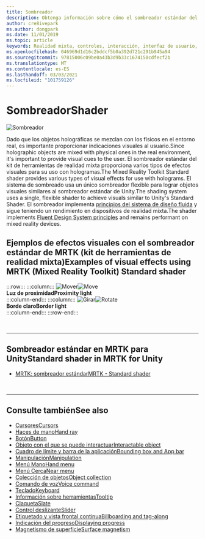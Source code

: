 ```yaml
---
title: Sombreador
description: Obtenga información sobre cómo el sombreador estándar del kit de herramientas de realidad mixta proporciona varios tipos de efectos visuales que se pueden usar con hologramas en las aplicaciones de realidad mixta.
author: cre8ivepark
ms.author: dongpark
ms.date: 11/01/2019
ms.topic: article
keywords: Realidad mixta, controles, interacción, interfaz de usuario, UX, sombreador, auriculares de realidad mixta, auriculares de realidad mixta de Windows, auriculares de realidad virtual, HoloLens, MRTK, kit de herramientas de realidad mixta, efectos visuales
ms.openlocfilehash: 046969d1d16c2bddcf5b0a392d721c291b945a94
ms.sourcegitcommit: 97815006c09be0a43b3d9b33c1674150cdfecf2b
ms.translationtype: MT
ms.contentlocale: es-ES
ms.lasthandoff: 03/03/2021
ms.locfileid: "101759126"
---
```

# <a name="shader"></a><span data-ttu-id="efb7a-104">Sombreador</span><span class="sxs-lookup"><span data-stu-id="efb7a-104">Shader</span></span>

![Sombreador](images/UX_Hero_StandardShader.jpg)

<span data-ttu-id="efb7a-106">Dado que los objetos holográficas se mezclan con los físicos en el entorno real, es importante proporcionar indicaciones visuales al usuario.</span><span class="sxs-lookup"><span data-stu-id="efb7a-106">Since holographic objects are mixed with physical ones in the real environment, it's important to provide visual cues to the user.</span></span> <span data-ttu-id="efb7a-107">El sombreador estándar del kit de herramientas de realidad mixta proporciona varios tipos de efectos visuales para su uso con hologramas.</span><span class="sxs-lookup"><span data-stu-id="efb7a-107">The Mixed Reality Toolkit Standard shader provides various types of visual effects for use with holograms.</span></span> <span data-ttu-id="efb7a-108">El sistema de sombreado usa un único sombreador flexible para lograr objetos visuales similares al sombreador estándar de Unity.</span><span class="sxs-lookup"><span data-stu-id="efb7a-108">The shading system uses a single, flexible shader to achieve visuals similar to Unity's Standard Shader.</span></span> <span data-ttu-id="efb7a-109">El sombreador implementa [principios del sistema de diseño fluida](https://www.microsoft.com/design/fluent/#/) y sigue teniendo un rendimiento en dispositivos de realidad mixta.</span><span class="sxs-lookup"><span data-stu-id="efb7a-109">The shader implements [Fluent Design System principles](https://www.microsoft.com/design/fluent/#/) and remains performant on mixed reality devices.</span></span>
<br>

## <a name="examples-of-visual-effects-using-mrtk-mixed-reality-toolkit-standard-shader"></a><span data-ttu-id="efb7a-110">Ejemplos de efectos visuales con el sombreador estándar de MRTK (kit de herramientas de realidad mixta)</span><span class="sxs-lookup"><span data-stu-id="efb7a-110">Examples of visual effects using MRTK (Mixed Reality Toolkit) Standard shader</span></span> 
:::row:::
    :::column:::
       <span data-ttu-id="efb7a-111">![Mover](images/UX_Button_Affordance_ProximityLight.jpg)</span><span class="sxs-lookup"><span data-stu-id="efb7a-111">![Move](images/UX_Button_Affordance_ProximityLight.jpg)</span></span><br>
       <span data-ttu-id="efb7a-112">**Luz de proximidad**</span><span class="sxs-lookup"><span data-stu-id="efb7a-112">**Proximity light**</span></span><br>
    :::column-end:::
    :::column:::
       <span data-ttu-id="efb7a-113">![Girar](images/UX_Button_Affordance_FocusHighlight.jpg)</span><span class="sxs-lookup"><span data-stu-id="efb7a-113">![Rotate](images/UX_Button_Affordance_FocusHighlight.jpg)</span></span><br>
        <span data-ttu-id="efb7a-114">**Borde claro**</span><span class="sxs-lookup"><span data-stu-id="efb7a-114">**Border light**</span></span><br>
    :::column-end:::
:::row-end:::

<br>

---

## <a name="standard-shader-in-mrtk-for-unity"></a><span data-ttu-id="efb7a-115">Sombreador estándar en MRTK para Unity</span><span class="sxs-lookup"><span data-stu-id="efb7a-115">Standard shader in MRTK for Unity</span></span>

* [<span data-ttu-id="efb7a-116">MRTK: sombreador estándar</span><span class="sxs-lookup"><span data-stu-id="efb7a-116">MRTK - Standard shader</span></span>](https://docs.microsoft.com/windows/mixed-reality/mrtk-docs/features/rendering/mrtk-standard-shader.md)

<br>

---

## <a name="see-also"></a><span data-ttu-id="efb7a-117">Consulte también</span><span class="sxs-lookup"><span data-stu-id="efb7a-117">See also</span></span>

* [<span data-ttu-id="efb7a-118">Cursores</span><span class="sxs-lookup"><span data-stu-id="efb7a-118">Cursors</span></span>](cursors.md)
* [<span data-ttu-id="efb7a-119">Haces de mano</span><span class="sxs-lookup"><span data-stu-id="efb7a-119">Hand ray</span></span>](point-and-commit.md)
* [<span data-ttu-id="efb7a-120">Botón</span><span class="sxs-lookup"><span data-stu-id="efb7a-120">Button</span></span>](button.md)
* [<span data-ttu-id="efb7a-121">Objeto con el que se puede interactuar</span><span class="sxs-lookup"><span data-stu-id="efb7a-121">Interactable object</span></span>](interactable-object.md)
* [<span data-ttu-id="efb7a-122">Cuadro de límite y barra de la aplicación</span><span class="sxs-lookup"><span data-stu-id="efb7a-122">Bounding box and App bar</span></span>](app-bar-and-bounding-box.md)
* [<span data-ttu-id="efb7a-123">Manipulación</span><span class="sxs-lookup"><span data-stu-id="efb7a-123">Manipulation</span></span>](direct-manipulation.md)
* [<span data-ttu-id="efb7a-124">Menú Mano</span><span class="sxs-lookup"><span data-stu-id="efb7a-124">Hand menu</span></span>](hand-menu.md)
* [<span data-ttu-id="efb7a-125">Menú Cerca</span><span class="sxs-lookup"><span data-stu-id="efb7a-125">Near menu</span></span>](near-menu.md)
* [<span data-ttu-id="efb7a-126">Colección de objetos</span><span class="sxs-lookup"><span data-stu-id="efb7a-126">Object collection</span></span>](object-collection.md)
* [<span data-ttu-id="efb7a-127">Comando de voz</span><span class="sxs-lookup"><span data-stu-id="efb7a-127">Voice command</span></span>](voice-input.md)
* [<span data-ttu-id="efb7a-128">Teclado</span><span class="sxs-lookup"><span data-stu-id="efb7a-128">Keyboard</span></span>](keyboard.md)
* [<span data-ttu-id="efb7a-129">Información sobre herramientas</span><span class="sxs-lookup"><span data-stu-id="efb7a-129">Tooltip</span></span>](tooltip.md)
* [<span data-ttu-id="efb7a-130">Claqueta</span><span class="sxs-lookup"><span data-stu-id="efb7a-130">Slate</span></span>](slate.md)
* [<span data-ttu-id="efb7a-131">Control deslizante</span><span class="sxs-lookup"><span data-stu-id="efb7a-131">Slider</span></span>](slider.md)
* [<span data-ttu-id="efb7a-132">Etiquetado y vista frontal continua</span><span class="sxs-lookup"><span data-stu-id="efb7a-132">Billboarding and tag-along</span></span>](billboarding-and-tag-along.md)
* [<span data-ttu-id="efb7a-133">Indicación del progreso</span><span class="sxs-lookup"><span data-stu-id="efb7a-133">Displaying progress</span></span>](progress.md)
* [<span data-ttu-id="efb7a-134">Magnetismo de superficie</span><span class="sxs-lookup"><span data-stu-id="efb7a-134">Surface magnetism</span></span>](surface-magnetism.md)
